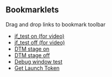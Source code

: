 ## Bookmarklets
Drag and drop links to bookmark toolbar

- <a href="javascript:localStorage.setItem('jf_test', true);console.log('jf_test on');">jf_test on (for video)</a>
- <a href="javascript:localStorage.removeItem('jf_test');console.log('jf_test off');">jf_test off (for video)</a>
- <a href="javascript:localStorage.setItem('sdsat_stagingLibrary', true);console.log('DTM stage on');">DTM stage on</a>
- <a href="javascript:localStorage.removeItem('sdsat_stagingLibrary');console.log('DTM stage off');">DTM stage off</a>
- <a href="javascript:'use strict';void function(e){var t=1e5,n=function(){console.log('something went wrong')},o=function(e,o){var i=e(document),a=i,r=!1,c=0,d=function(){try{var e='_'+(new Date).getTime(),t=this.contentWindow;if(t[e]=e,t[e]===e)return a.add(t.document),!0}catch(e){return!1}},p=function(){try{var n=e(this).height()*e(this).width();n>c&&n>t&&(i=e(this.contentWindow.document),c=n)}catch(e){}},s=function(){m.remove()},f='font-family:sans-serif;font-size:18px;line-height:20px;',u='z-index:99999;position:absolute;top:0;right:5px;width:258px;margin:0;padding:0;box-sizing:content-box;'+f,l='overflow:hidden;width:258px;height:20px;margin:0;padding:0;text-align:right;background-color:#D46B1E;cursor:move;box-sizing:content-box;'+f,g='padding:0 5px;color:#fff;cursor:pointer;'+f,h='position:static;width:258px;height:190px;overflow:hidden;background:#fff;border:1px solid #ccc;padding:2px',m=e('<div/>',{style:u}),v=e('<div/>',{style:l}),x=e('<span/>',{style:g}).append('×'),y=e('<div/>',{style:h});e('frame').filter(d).each(p),e('iframe',i).filter(d).each(p),i||n(),x.on('click',s),v.on('dblclick',s),m.css('top',i.scrollTop()+'px'),v.append(x),m.append(v,y).appendTo(e('body',i)),v.on({mousedown:function(e){var t=m.offset();r=[e.pageX-t.left,e.pageY-t.top],y.css('pointer-events','none'),e.preventDefault()},mouseup:function(){r=!1,y.css('pointer-events','auto')}}),i.on('mousemove',function(e){r&&m.css({left:e.pageX-r[0],top:e.pageY-r[1]})}),o(y)},i=function(e){e.html('<input type=\'checkbox\'> debug</input> <p>important information</p>')};if(e&&e.fn&&parseFloat(e.fn.jquery)>=1.7)o(e,i);else{var a=document.createElement('script');a.src='//ajax.googleapis.com/ajax/libs/jquery/1.10.2/jquery.min.js',a.onload=a.onreadystatechange=function(){var e=this.readyState;e&&'loaded'!==e&&'complete'!==e||o(jQuery.noConflict(),i)},a.addEventListener('error',n),a.addEventListener('abort',n),document.getElementsByTagName('head')[0].appendChild(a)}}(window.jQuery);">Debug window test</a>
- <a href='javascript:(function(){var e=function(e,n,o){var t=new Blob([e],{type:o});if(window.navigator.msSaveOrOpenBlob)window.navigator.msSaveOrOpenBlob(t,n);else{var i=document.createElement("a"),a=URL.createObjectURL(t);i.href=a,i.download=n,document.body.appendChild(i),i.click(),setTimeout(function(){document.body.removeChild(i),window.URL.revokeObjectURL(a)},0)}},n=function(){return window.sessionStorage.getItem("shellCachedTokens").match(/"token"\:"(.*)"/)[1]},o={token_type:"bearer",access_token:n(),expires_in:86399998,time_requested:+new Date};e(JSON.stringify(o),"token.json")})();'>Get Launch Token</a>
